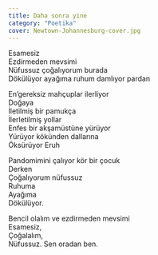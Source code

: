 ```yaml
---
title: Daha sonra yine
category: "Poetika"
cover: Newtown-Johannesburg-cover.jpg
---
```


Esamesiz<br/>
Ezdirmeden mevsimi<br/>
Nüfussuz çoğalıyorum burada<br/>
Dökülüyor ayağıma ruhum damlıyor pardan<br/>

En’gereksiz mahçuplar ilerliyor<br/>
Doğaya<br/>
İletilmiş bir pamukça<br/>
İlerletilmiş yollar<br/>
Enfes bir akşamüstüne yürüyor<br/>
Yürüyor kökünden dallarına<br/>
Öksürüyor Eruh<br/>

Pandomimini çalıyor kör bir çocuk<br/>
Derken<br/>
Çoğalıyorum nüfussuz<br/>
Ruhuma<br/>
Ayağıma<br/>
Dökülüyor.<br/>

Bencil olalım ve ezdirmeden mevsimi<br/>
Esamesiz,<br/>
Çoğalalım,<br/>
Nüfussuz. Sen oradan ben.<br/>
